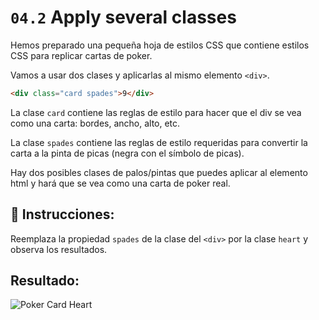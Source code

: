 # `04.2` Apply several classes

Hemos preparado una pequeña hoja de estilos CSS que contiene estilos CSS para replicar cartas de poker.

Vamos a usar dos clases y aplicarlas al mismo elemento `<div>`.

```html
<div class="card spades">9</div>
```

La clase `card` contiene las reglas de estilo para hacer que el div se vea como una carta: bordes, ancho, alto, etc.

La clase `spades` contiene las reglas de estilo requeridas para convertir la carta a la pinta de picas (negra con el símbolo de picas).

Hay dos posibles clases de palos/pintas que puedes aplicar al elemento html y hará que se vea como una carta de poker real.

## 📝 Instrucciones:

Reemplaza la propiedad `spades` de la clase del `<div>` por la clase `heart` y observa los resultados.


## Resultado:

![Poker Card Heart](../../.learn/assets/04.2-1.png?raw=true)
